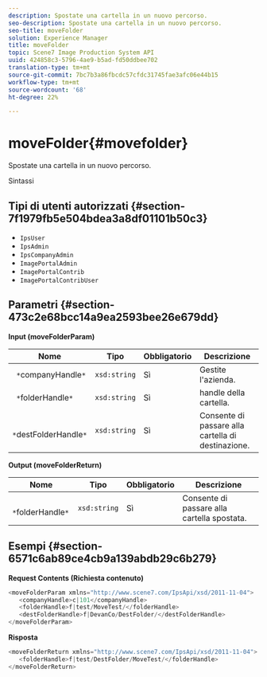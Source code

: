 ```yaml
---
description: Spostate una cartella in un nuovo percorso.
seo-description: Spostate una cartella in un nuovo percorso.
seo-title: moveFolder
solution: Experience Manager
title: moveFolder
topic: Scene7 Image Production System API
uuid: 424858c3-5796-4ae9-b5ad-fd50ddbee702
translation-type: tm+mt
source-git-commit: 7bc7b3a86fbcdc57cfdc31745fae3afc06e44b15
workflow-type: tm+mt
source-wordcount: '68'
ht-degree: 22%

---
```



# moveFolder{#movefolder}

Spostate una cartella in un nuovo percorso.

Sintassi

## Tipi di utenti autorizzati {#section-7f1979fb5e504bdea3a8df01101b50c3}

* `IpsUser`
* `IpsAdmin`
* `IpsCompanyAdmin`
* `ImagePortalAdmin`
* `ImagePortalContrib`
* `ImagePortalContribUser`

## Parametri {#section-473c2e68bcc14a9ea2593bee26e679dd}

**Input (moveFolderParam)**

| Nome | Tipo | Obbligatorio | Descrizione |
|---|---|---|---|
| ` *`companyHandle`*` | `xsd:string` | Sì | Gestite l&#39;azienda. |
| ` *`folderHandle`*` | `xsd:string` | Sì | handle della cartella. |
| ` *`destFolderHandle`*` | `xsd:string` | Sì | Consente di passare alla cartella di destinazione. |

**Output (moveFolderReturn)**

| Nome | Tipo | Obbligatorio | Descrizione |
|---|---|---|---|
| ` *`folderHandle`*` | `xsd:string` | Sì | Consente di passare alla cartella spostata. |

## Esempi {#section-6571c6ab89ce4cb9a139abdb29c6b279}

**Request Contents (Richiesta contenuto)**

```java
<moveFolderParam xmlns="http://www.scene7.com/IpsApi/xsd/2011-11-04">
   <companyHandle>c|101</companyHandle>
   <folderHandle>f|test/MoveTest/</folderHandle>
   <destFolderHandle>f|DevanCo/DestFolder/</destFolderHandle>
</moveFolderParam>
```

**Risposta**

```java
<moveFolderReturn xmlns="http://www.scene7.com/IpsApi/xsd/2011-11-04">
   <folderHandle>f|test/DestFolder/MoveTest/</folderHandle>
</moveFolderReturn>
```

